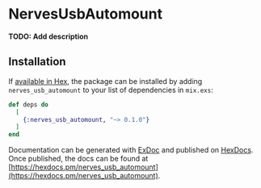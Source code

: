 # NervesUsbAutomount

**TODO: Add description**

## Installation

If [available in Hex](https://hex.pm/docs/publish), the package can be installed
by adding `nerves_usb_automount` to your list of dependencies in `mix.exs`:

```elixir
def deps do
  [
    {:nerves_usb_automount, "~> 0.1.0"}
  ]
end
```

Documentation can be generated with [ExDoc](https://github.com/elixir-lang/ex_doc)
and published on [HexDocs](https://hexdocs.pm). Once published, the docs can
be found at [https://hexdocs.pm/nerves_usb_automount](https://hexdocs.pm/nerves_usb_automount).


